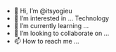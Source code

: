 - 👋 Hi, I’m @itsyogieu
- 👀 I’m interested in ... Technology
- 🌱 I’m currently learning ...
- 💞️ I’m looking to collaborate on ...
- 📫 How to reach me ...

<!---
itsyogieu/itsyogieu is a ✨ special ✨ repository because its `README.md` (this file) appears on your GitHub profile.
You can click the Preview link to take a look at your changes.
--->
